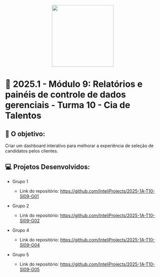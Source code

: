 <div align="center">
    <img src="https://www.inteli.edu.br/wp-content/uploads/2024/06/logo-Cia-de-talentos-1080-768x432-1-300x169.png"  width="200">
</div>


# 🙋 2025.1  - Módulo 9: Relatórios e painéis de controle de dados gerenciais - Turma 10 - Cia de Talentos


## 🎯 O objetivo:
Criar um dashboard interativo para melhorar a experiência de seleção de candidatos pelos clientes.

## 💻 Projetos Desenvolvidos: 

- Grupo 1 
  - Link do repositório: https://github.com/InteliProjects/2025-1A-T10-SI09-G01
 
- Grupo 2
  - Link do repositório: https://github.com/InteliProjects/2025-1A-T10-SI09-G02
 
- Grupo 4
  - Link do repositório: https://github.com/InteliProjects/2025-1A-T10-SI09-G04
 
- Grupo 5
  - Link do repositório: https://github.com/InteliProjects/2025-1A-T10-SI09-G05
